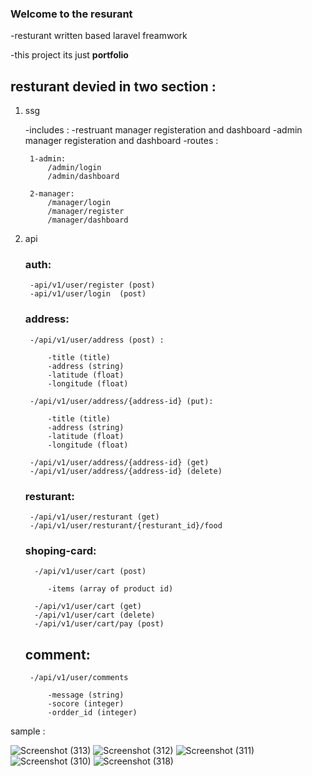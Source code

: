 ### Welcome to the resurant

-resturant written based laravel freamwork

-this project its just **portfolio** 

## resturant devied in two section :

1. ssg 

    -includes :
        -restruant manager registeration and dashboard
        -admin manager registeration and dashboard
    -routes :
    
        1-admin:
            /admin/login
            /admin/dashboard
            
        2-manager:
            /manager/login
            /manager/register
            /manager/dashboard
            
2. api

    ### auth:
    
        -api/v1/user/register (post)
        -api/v1/user/login  (post)
        
    ### address:
    
        -/api/v1/user/address (post) :
        
            -title (title)
            -address (string)
            -latitude (float)
            -longitude (float)
            
        -/api/v1/user/address/{address-id} (put):
        
            -title (title)
            -address (string)
            -latitude (float)
            -longitude (float)
            
        -/api/v1/user/address/{address-id} (get)
        -/api/v1/user/address/{address-id} (delete)
     
     ### resturant:
     
        -/api/v1/user/resturant (get)
        -/api/v1/user/resturant/{resturant_id}/food
     
     ### shoping-card: 
     
         -/api/v1/user/cart (post)
         
            -items (array of product id)
            
         -/api/v1/user/cart (get)
         -/api/v1/user/cart (delete)
         -/api/v1/user/cart/pay (post)
         
     ## comment:
        
        -/api/v1/user/comments
            
            -message (string)
            -socore (integer)
            -ordder_id (integer)
            
   
sample : 

![Screenshot (313)](https://user-images.githubusercontent.com/110903442/209545245-1abd6cec-3605-47b2-9ff1-4576a19b100a.png)
![Screenshot (312)](https://user-images.githubusercontent.com/110903442/209545265-c902c46b-fa5c-4c2a-9400-adbc7a598002.png)
![Screenshot (311)](https://user-images.githubusercontent.com/110903442/209545291-7891b08b-a9ac-4611-94d1-ec0eb3c526e3.png)
![Screenshot (310)](https://user-images.githubusercontent.com/110903442/209545429-3794c4bb-6d9c-4906-8cf4-5789b62d45d0.png)
![Screenshot (318)](https://user-images.githubusercontent.com/110903442/209545479-9ec15bf3-1f71-4203-b2cc-05fccbcce5eb.png)

